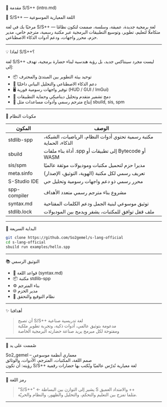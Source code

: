📘 مقدمة S/S++ (intro.md)

👑 S/S++ — اللغة المعيارية الموسوعية

مرحبًا بك في لغة S/S++ — لغة برمجية جديدة، عميقة، وسلسة، صممت لتكون نظامًا متكاملًا لتعليم، تطوير، وتوسيع التطبيقات البرمجية عبر مكتبة رسمية، مترجم خاص، مدير حزم، محرر واجهات، ودعم أدوات الذكاء الاصطناعي.

---

💡 لماذا S/S++؟

لغة S/S++ ليست مجرد سينتاكس جديد، بل رؤية هندسية لبناء حضارة برمجية، تهدف إلى:

- 📦 توحيد بيئة التطوير بين المبتدئ والمحترف
- 🧠 دعم الذكاء الاصطناعي والتحليل البياني داخليًا
- 🖥️ توفير واجهات رسومية فورية (HUD / GUI / ImGui)
- 🔐 دمج تشفير متقدم وتحليل ديناميكي وحماية التطبيقات
- 🔎 إنتاج مترجم رسمي وأدوات مساعدات مثل sbuild, sis, spm

---

🧰 مكونات النظام

| المكون        | الوصف |
|---------------|-------|
| stdlib-spp  | مكتبة رسمية تحتوي أدوات النظام، الرياضيات، الشبكة، الذكاء، الحماية |
| sbuild      | أداة بناء ملفات .spp إلى تطبيقات أو Bytecode أو WASM |
| sis/spm     | مديرا حزم لتحميل مكتبات وموديولات موثقة عالميًا |
| meta.sinfo  | تعريف رسمي لكل مكتبة (الهوية، التوثيق، الإصدار) |
| S-Studio IDE| محرر رسمي ذو دعم واجهات رسومية وتحليل حي |
| spp-compiler| مشروع بناء مترجم رسمي متعدد الأهداف |
| syntax.md   | توثيق موسوعي لبنية الجمل ودعم الكلمات المفتاحية |
| stdlib.lock | ملف قفل توافق للمكتبات، يشفر ويدمج بين الموديولات |

---

🚀 البداية السريعة

```bash
git clone https://github.com/So2gemel/s-lang-official
cd s-lang-official
sbuild run examples/hello.spp
```

---

📚 التوثيق الرسمي

- 📘 قواعد اللغة (syntax.md)
- 📦 مكتبة stdlib-spp
- ⚙️ بناء المترجم
- 🌐 مدير الحزم
- 🔐 نظام التوقيع والتحقق

---

✨ أهدافنا

> أن تصبح S/S++ لغة تدريسية صناعية  
> مدعومة بتوثيق عالمي، أدوات ذكية، وتجربة تطوير ملكية  
> ومفتوحة لكل مبرمج يريد صناعة حضارته البرمجية الخاصة

---

💬 صُممت على يد

So2_gemel – معماري أنظمة موسوعي  
صمم اللغة، المكتبات، المترجم، الأدوات، والوثائق  
رؤيته: أن تكون S/S++ لغة معيارية تُدرّس عالميًا وتُكتب بها حضارات رقمية

---

👑 رمز اللغة

> "S/S++" ← يشير إلى التوازن بين البساطة S والامتداد العميق ++  
> مثلما تمزج بين التعليم والتحكم، والتحليل والظهور، والنظام والحريّة.

---
